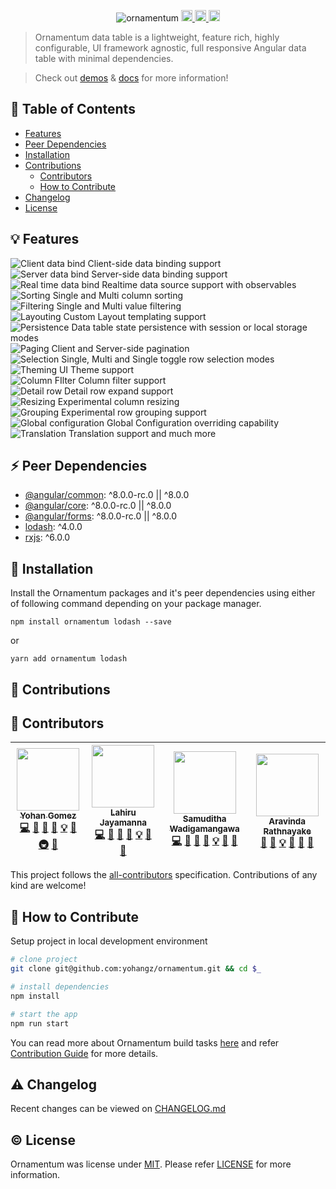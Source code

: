 <p align="center">
  <img src="https://ornamentum.app/assets/docs/ornamentum.svg" alt="ornamentum"/>
  
  <a href="https://travis-ci.org/yohangz/ornamentum">
    <img src="https://travis-ci.org/yohangz/ornamentum.svg?branch=master" alt="travis build" height="18">
  </a>
  <a href="https://github.com/yohangz/ornamentum/blob/master/LICENSE">
    <img src="https://img.shields.io/badge/license-MIT-blue.svg?style=flat" alt="license" height="18">
  </a>  
  <a href="https://badge.fury.io/js/ornamentum">
    <img src="https://badge.fury.io/js/ornamentum.svg" alt="npm version" height="18">
  </a>
</p>

> Ornamentum data table is a lightweight, feature rich, highly configurable, UI framework agnostic, full responsive Angular data table with minimal dependencies. 

> Check out [demos](https://ornamentum.app) & [docs](https://ornamentum.app/api-docs/) for more information!

## :book: Table of Contents

  - [Features](#bulb-features)
  - [Peer Dependencies](#zap-peer-dependencies)
  - [Installation](#rocket-installation)
  - [Contributions](#palm_tree-contributions)
    - [Contributors](#dizzy-contributors)    
    - [How to Contribute](#seedling-how-to-contribute)
  - [Changelog](#warning-changelog)
  - [License](#copyright-license)
  
## :bulb: Features

<img src="https://ornamentum.app/assets/docs/data-client.svg" alt="Client data bind"/> Client-side data binding support </br>
<img src="https://ornamentum.app/assets/docs/data-server.svg" alt="Server data bind"/> Server-side data binding support </br>
<img src="https://ornamentum.app/assets/docs/data-realtime.svg" alt="Real time data bind"/> Realtime data source support with observables </br>
<img src="https://ornamentum.app/assets/docs/sort.svg" alt="Sorting"/> Single and Multi column sorting </br>
<img src="https://ornamentum.app/assets/docs/filter.svg" alt="Filtering"/> Single and Multi value filtering </br>
<img src="https://ornamentum.app/assets/docs/layout.svg" alt="Layouting"/> Custom Layout templating support </br>
<img src="https://ornamentum.app/assets/docs/persist.svg" alt="Persistence"/> Data table state persistence with session or local storage modes </br>
<img src="https://ornamentum.app/assets/docs/paging.svg" alt="Paging"/> Client and Server-side pagination </br>
<img src="https://ornamentum.app/assets/docs/select.svg" alt="Selection"/> Single, Multi and Single toggle row selection modes </br>
<img src="https://ornamentum.app/assets/docs/palette.svg" alt="Theming"/> UI Theme support </br>
<img src="https://ornamentum.app/assets/docs/column-filter.svg" alt="Column FIlter"/> Column filter support </br>
<img src="https://ornamentum.app/assets/docs/row-expand.svg" alt="Detail row"/> Detail row expand support </br>
<img src="https://ornamentum.app/assets/docs/resize.svg" alt="Resizing"/> Experimental column resizing </br>
<img src="https://ornamentum.app/assets/docs/group.svg" alt="Grouping"/> Experimental row grouping support </br>
<img src="https://ornamentum.app/assets/docs/event-bind.svg" alt="Global configuration"/> Global Configuration overriding capability </br>
<img src="https://ornamentum.app/assets/docs/translate.svg" alt="Translation"/> Translation support and much more

## :zap: Peer Dependencies

- [@angular/common](https://www.npmjs.com/package/@angular/common): ^8.0.0-rc.0 || ^8.0.0
- [@angular/core](https://www.npmjs.com/package/@angular/core): ^8.0.0-rc.0 || ^8.0.0
- [@angular/forms](https://www.npmjs.com/package/@angular/forms): ^8.0.0-rc.0 || ^8.0.0
- [lodash](https://www.npmjs.com/package/lodash): ^4.0.0
- [rxjs](https://www.npmjs.com/package/rxjs): ^6.0.0

## :rocket: Installation

Install the Ornamentum packages and it's peer dependencies using either of following command depending on your package manager.

```npm install ornamentum lodash --save```

or

```yarn add ornamentum lodash```

## :palm_tree: Contributions

## :dizzy: Contributors

<!-- ALL-CONTRIBUTORS-LIST:START - Do not remove or modify this section -->
| [<img src="https://avatars2.githubusercontent.com/u/5279079?s=400&v=4" width="100px;"/><br /><sub><b>Yohan Gomez</b></sub>][yohan-profile]<br />[💻](https://github.com/yohangz/ornamentum/commits?author=yohangz "Code") [💬](https://github.com/yohangz/ornamentum/issues "Answering Questions") [📖](https://ornamentum.app "Documentation") [🎨](#design-yohangz "Design") [💡](https://ornamentum.app/feature/data-table/overview "Examples") [🤔](#ideas-yohangz "Ideas & Planning") [🚇](https://github.com/yohangz/ornamentum/blob/master/.travis.yml "Infrastructure") [👀](https://github.com/yohangz/ornamentum/pulls "Review Pull Requests") | [<img src="https://avatars1.githubusercontent.com/u/6312524?s=460&v=4" width="100px;"/><br /><sub><b>Lahiru Jayamanna</b></sub>][lahiru-profile]<br />[💻](https://github.com/yohangz/ornamentum/commits?author=lahiruz "Code") [💬](https://github.com/yohangz/ornamentum/issues "Answering Questions") [📖](https://ornamentum.app "Documentation") [🎨](#design-lahiruz "Design") [💡](https://ornamentum.app/feature/data-table/overview "Examples") [🤔](#ideas-lahiruz "Ideas & Planning") [👀](https://github.com/yohangz/ornamentum/pulls "Review Pull Requests") | [<img src="https://avatars3.githubusercontent.com/u/35022498?s=460&v=4" width="100px;"/><br /><sub><b>Samuditha Wadigamangawa</b></sub>][samuditha-profile]<br />[💻](https://github.com/yohangz/ornamentum/commits?author=samudithaw "Code") [💬](https://github.com/yohangz/ornamentum/issues "Answering Questions") [📖](https://ornamentum.app "Documentation") [🎨](#design-samudithaw "Design") [💡](https://ornamentum.app/feature/data-table/overview "Examples") [🤔](#ideas-samudithaw "Ideas & Planning") [👀](https://github.com/yohangz/ornamentum/pulls "Review Pull Requests") | [<img src="https://avatars2.githubusercontent.com/u/29842949?s=460&v=4" width="100px;"/><br /><sub><b>Aravinda Rathnayake</b></sub>][aravinda-profile]<br />[💬](https://github.com/yohangz/ornamentum/issues "Answering Questions") [📖](https://ornamentum.app "Documentation") [💡](https://ornamentum.app/feature/data-table/overview "Examples") [🤔](#ideas-samudithaw "Ideas & Planning") [👀](https://github.com/yohangz/ornamentum/pulls "Review Pull Requests") [🐛](https://github.com/yohangz/ornamentum/issues "Bug Reports") |
| :---: | :---: | :---: | :---: |
<!-- ALL-CONTRIBUTORS-LIST:END -->

This project follows the [all-contributors](https://github.com/kentcdodds/all-contributors) specification.
Contributions of any kind are welcome!

## :seedling: How to Contribute

Setup project in local development environment

```sh
# clone project
git clone git@github.com:yohangz/ornamentum.git && cd $_

# install dependencies
npm install

# start the app
npm run start
```
You can read more about Ornamentum build tasks [here](https://github.com/yohangz/ornamentum/blob/master/docs/BUILD_TASK.md) and refer [Contribution Guide](https://github.com/yohangz/ornamentum/blob/master/CONTRIBUTING.md) for more details.

## :warning: Changelog

Recent changes can be viewed on [CHANGELOG.md](https://github.com/yohangz/ornamentum/blob/master/CHANGELOG.md)

## :copyright: License

Ornamentum was license under [MIT](https://opensource.org/licenses/MIT). Please refer [LICENSE][license] for more information.

[license]: https://github.com/yohangz/ornamentum/blob/master/LICENSE

[yohan-profile]: https://github.com/yohangz
[lahiru-profile]: https://github.com/lahiruz
[samuditha-profile]: https://github.com/samudithaw
[aravinda-profile]: https://github.com/aravindarr
